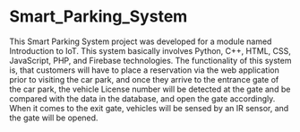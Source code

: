 # Smart_Parking_System

This Smart Parking System project was developed for a module named Introduction to IoT. This system basically involves Python, C++, HTML, CSS, JavaScript, PHP, and Firebase technologies. The functionality of this system is, that customers will have to place a reservation via the web application prior to visiting the car park, and once they arrive to the entrance gate of the car park, the vehicle License number will be detected at the gate and be compared with the data in the database, and open the gate accordingly. When it comes to the exit gate, vehicles will be sensed by an IR sensor, and the gate will be opened.
